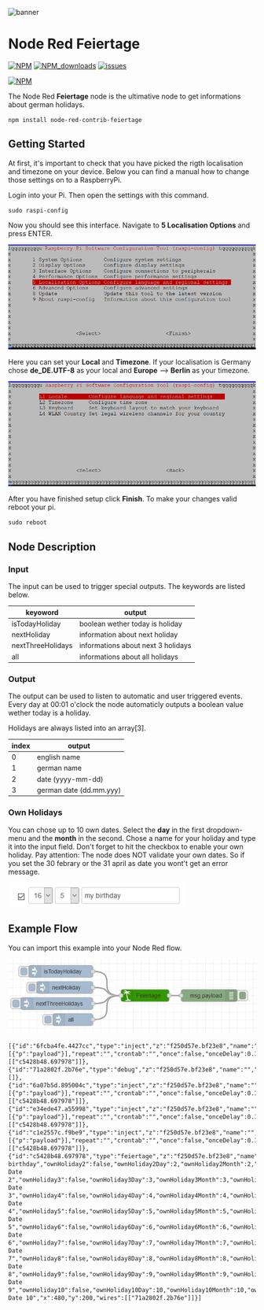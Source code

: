 ![banner](https://github.com/MariusLang/node-red-contrib-feiertage/blob/feature/4/img/feiertage_banner.svg)
# Node Red Feiertage

[![NPM](https://img.shields.io/npm/v/node-red-contrib-feiertage)](https://www.npmjs.com/package/node-red-contrib-feiertage)
[![NPM_downloads](https://img.shields.io/npm/dm/node-red-contrib-feiertage)](https://www.npmjs.com/package/node-red-contrib-feiertage)
[![issues](https://img.shields.io/github/issues/mariuslang/node-red-contrib-feiertage)](https://github.com/MariusLang/node-red-contrib-feiertage/issues)

[![NPM](https://nodei.co/npm/node-red-contrib-feiertage.png?compact=true)](https://nodei.co/npm/node-red-contrib-feiertage/)

The Node Red **Feiertage** node is the ultimative node to get informations about german holidays.

```
npm install node-red-contrib-feiertage
```

## Getting Started
At first, it's important to check that you have picked the rigth localisation and timezone on your device. Below you can find a manual how to change those settings on to a RaspberryPi.

Login into your Pi. Then open the settings with this command.

```
sudo raspi-config
```

Now you should see this interface. Navigate to **5 Localisation Options** and press ENTER.

![pi_settings_1](https://github.com/MariusLang/node-red-contrib-feiertage/blob/master/img/pi_settings_1.PNG)

Here you can set your **Local** and **Timezone**.
If your localisation is Germany chose **de_DE.UTF-8** as your local and **Europe** --> **Berlin** as your timezone.

![pi_settings_2](https://github.com/MariusLang/node-red-contrib-feiertage/blob/master/img/pi_settings_2.PNG)

After you have finished setup click **Finish**.
To  make your changes valid reboot your pi.

```
sudo reboot
```

## Node Description

### Input
The input can be used to trigger special outputs. The keywords are listed below.

keyoword | output
--- | ---
isTodayHoliday | boolean wether today is holiday
nextHoliday | information about next holiday
nextThreeHolidays | informations about next 3 holidays
all | informations about all holidays

### Output
The output can be used to listen to automatic and user triggered events. Every day at 00:01 o'clock the node automaticly outputs a boolean value wether today is a holiday.

Holidays are always listed into an array[3].

index | output
--- | ---
0 | english name
1 | german name
2 | date (yyyy-mm-dd)
3 | german date (dd.mm.yyy)

### Own Holidays
You can chose up to 10 own dates. Select the **day** in the first dropdown-menu and the **month** in the second. Chose a name for your holiday and type it into the input field. Don't forget to hit the checkbox to enable your own holiday. Pay attention: The node does NOT validate your own dates. So if you set the 30 febrary or the 31 april as date you wont't get an error message.

![own_holiday_example](https://github.com/MariusLang/node-red-contrib-feiertage/blob/master/img/own_holiday_example.PNG)

## Example Flow
You can import this example into your Node Red flow.

![flow_example](https://github.com/MariusLang/node-red-contrib-feiertage/blob/master/img/flow_example.PNG)

```
[{"id":"6fcba4fe.4427cc","type":"inject","z":"f250d57e.bf23e8","name":"","props":[{"p":"payload"}],"repeat":"","crontab":"","once":false,"onceDelay":0.1,"topic":"","payload":"nextHoliday","payloadType":"str","x":270,"y":180,"wires":[["c5428b48.697978"]]},{"id":"71a2802f.2b76e","type":"debug","z":"f250d57e.bf23e8","name":"","active":true,"tosidebar":true,"console":false,"tostatus":false,"complete":"false","statusVal":"","statusType":"auto","x":660,"y":200,"wires":[]},{"id":"6a07b5d.895004c","type":"inject","z":"f250d57e.bf23e8","name":"","props":[{"p":"payload"}],"repeat":"","crontab":"","once":false,"onceDelay":0.1,"topic":"","payload":"isTodayHoliday","payloadType":"str","x":260,"y":140,"wires":[["c5428b48.697978"]]},{"id":"e34ede47.a55998","type":"inject","z":"f250d57e.bf23e8","name":"","props":[{"p":"payload"}],"repeat":"","crontab":"","once":false,"onceDelay":0.1,"topic":"","payload":"nextThreeHolidays","payloadType":"str","x":250,"y":220,"wires":[["c5428b48.697978"]]},{"id":"c1e2557c.f9be9","type":"inject","z":"f250d57e.bf23e8","name":"","props":[{"p":"payload"}],"repeat":"","crontab":"","once":false,"onceDelay":0.1,"topic":"","payload":"all","payloadType":"str","x":290,"y":260,"wires":[["c5428b48.697978"]]},{"id":"c5428b48.697978","type":"feiertage","z":"f250d57e.bf23e8","name":"Feiertage","neujahr":true,"heiligeDreiKoenige":true,"weiberfastnacht":true,"valentinstag":true,"rosenmontag":true,"fastnachtsdienstag":true,"aschermittwoch":true,"gruendonnerstag":true,"karfreitag":true,"easterSunday":true,"easterMonday":true,"christiHimmelfahrt":true,"pfingstsonntag":true,"pfingstmontag":true,"fronleichnam":true,"mariaHimmelfahrt":true,"tagDerDeutschenEinheit":true,"halloween":true,"allerheiligen":true,"stMartin":true,"bussUndBettag":true,"nikolaus":true,"advent1":true,"advent2":true,"advent3":true,"advent4":true,"heiligabend":true,"weihnachten1":true,"weihnachten2":true,"silvester":true,"ownHoliday1":true,"ownHoliday1Day":"16","ownHoliday1Month":"5","ownHoliday1Name":"my birthday","ownHoliday2":false,"ownHoliday2Day":2,"ownHoliday2Month":2,"ownHoliday2Name":"own Date 2","ownHoliday3":false,"ownHoliday3Day":3,"ownHoliday3Month":3,"ownHoliday3Name":"own Date 3","ownHoliday4":false,"ownHoliday4Day":4,"ownHoliday4Month":4,"ownHoliday4Name":"own Date 4","ownHoliday5":false,"ownHoliday5Day":5,"ownHoliday5Month":5,"ownHoliday5Name":"own Date 5","ownHoliday6":false,"ownHoliday6Day":6,"ownHoliday6Month":6,"ownHoliday6Name":"own Date 6","ownHoliday7":false,"ownHoliday7Day":7,"ownHoliday7Month":7,"ownHoliday7Name":"own Date 7","ownHoliday8":false,"ownHoliday8Day":8,"ownHoliday8Month":8,"ownHoliday8Name":"own Date 8","ownHoliday9":false,"ownHoliday9Day":9,"ownHoliday9Month":9,"ownHoliday9Name":"own Date 9","ownHoliday10":false,"ownHoliday10Day":10,"ownHoliday10Month":10,"ownHoliday10Name":"own Date 10","x":480,"y":200,"wires":[["71a2802f.2b76e"]]}]
```
